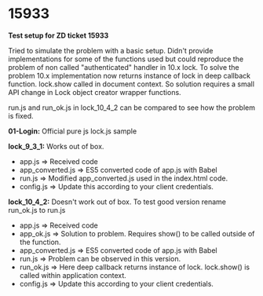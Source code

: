 # 15933

<b> Test setup for ZD ticket 15933</b> 

Tried to simulate the problem with a basic setup. Didn't provide implementations for some of the functions used but 
could reproduce the problem of non called "authenticated" handler in 10.x lock. To solve the problem 10.x implementation
now returns instance of lock in deep callback function. lock.show called in document context. So solution
requires a small API change in Lock object creator wrapper functions.

run.js and run_ok.js in lock_10_4_2 can be compared to see how the problem is fixed.


<b>01-Login:</b> Official pure js lock.js sample

<b>lock_9_3_1:</b>  Works out of box. 

* app.js => Received code
* app_converted.js => ES5 converted code of app.js with Babel
* run.js => Modified app_converted.js used in the index.html code.
* config.js => Update this according to your client credentials.            

<b>lock_10_4_2:</b>  Doesn't work out of box. To test good version rename run_ok.js to run.js

* app.js => Received code
* app_ok.js => Solution to problem. Requires show() to be called outside of the function. 
* app_converted.js => ES5 converted code of app.js with Babel
* run.js => Problem can be observed in this version.
* run_ok.js => Here deep callback returns instance of lock. lock.show() is called within application context.
* config.js => Update this according to your client credentials.                 
